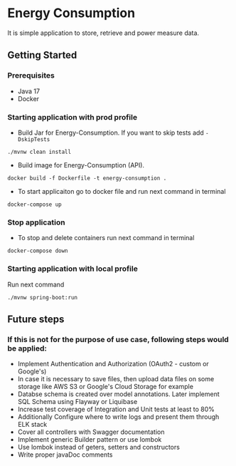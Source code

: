 # Energy Consumption
It is simple application to store, retrieve and power measure data.

## Getting Started
### Prerequisites
* Java 17
* Docker

### Starting application with prod profile

* Build Jar for Energy-Consumption. If you want to skip tests add `-DskipTests`
```
./mvnw clean install
```
* Build image for Energy-Consumption (API). 
```
docker build -f Dockerfile -t energy-consumption .
```

* To start applicaiton go to docker file and run next command in terminal
```
docker-compose up
```

### Stop application
* To stop and delete containers run next command in terminal
```
docker-compose down
```

### Starting application with local profile
Run next command
```
./mvnw spring-boot:run
```

## Future steps
### If this is not for the purpose of use case, following steps would be applied:
- Implement Authentication and Authorization (OAuth2 - custom or Google's)
- In case it is necessary to save files, then upload data files on some storage like AWS S3 or Google's Cloud Storage for example
- Databse schema is created over model annotations. Later implement SQL Schema using Flayway or Liquibase
- Increase test coverage of Integration and Unit tests at least to 80%
- Additionally Configure where to write logs and present them through ELK stack
- Cover all controllers with Swagger documentation
- Implement generic Builder pattern or use lombok
- Use lombok instead of geters, setters and constructors
- Write proper javaDoc comments

